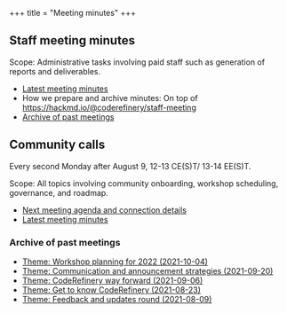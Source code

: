 +++
title = "Meeting minutes"
+++

## Staff meeting minutes

Scope: Administrative tasks involving paid staff such as generation of reports
and deliverables.

- [Latest meeting minutes](/about/staff-meetings/)
- How we prepare and archive minutes: On top of
  <https://hackmd.io/@coderefinery/staff-meeting>
- [Archive of past meetings](https://github.com/coderefinery/coderefinery.org/commits/main/content/about/staff-meetings.md)


## Community calls

Every second Monday after August 9, 12-13 CE(S)T/ 13-14 EE(S)T.

Scope: All topics involving community onboarding, workshop scheduling,
governance, and roadmap.

- [Next meeting agenda and connection details](https://hackmd.io/@coderefinery/community-call)
- [Latest meeting minutes](/about/community-call/)


### Archive of past meetings

- [Theme: Workshop planning for 2022 (2021-10-04)](https://github.com/coderefinery/coderefinery.org/blob/6f0afb3/content/about/community-call.md)
- [Theme: Communication and announcement strategies (2021-09-20)](https://github.com/coderefinery/coderefinery.org/blob/34cc747/content/about/community-call.md)
- [Theme: CodeRefinery way forward (2021-09-06)](https://github.com/coderefinery/coderefinery.org/blob/afb8b4f/content/about/community-call.md)
- [Theme: Get to know CodeRefinery (2021-08-23)](https://github.com/coderefinery/coderefinery.org/blob/a47cb40/content/about/community-call.md)
- [Theme: Feedback and updates round (2021-08-09)](https://github.com/coderefinery/coderefinery.org/blob/7b65d3a/content/about/community-call.md)
